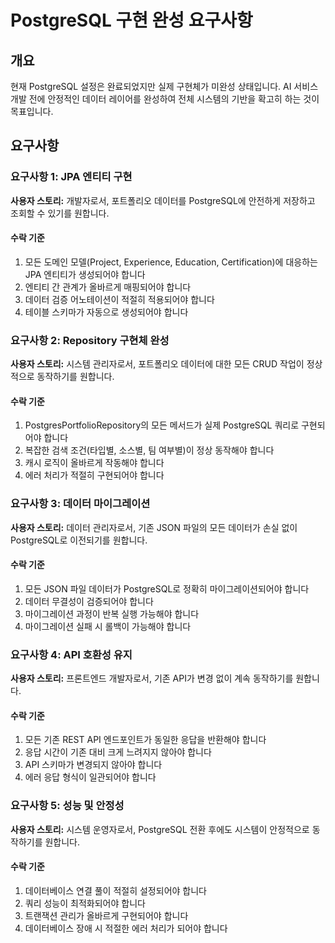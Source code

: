 # PostgreSQL 구현 완성 요구사항

## 개요

현재 PostgreSQL 설정은 완료되었지만 실제 구현체가 미완성 상태입니다. AI 서비스 개발 전에 안정적인 데이터 레이어를 완성하여 전체 시스템의 기반을 확고히 하는 것이 목표입니다.

## 요구사항

### 요구사항 1: JPA 엔티티 구현

**사용자 스토리:** 개발자로서, 포트폴리오 데이터를 PostgreSQL에 안전하게 저장하고 조회할 수 있기를 원합니다.

#### 수락 기준

1. 모든 도메인 모델(Project, Experience, Education, Certification)에 대응하는 JPA 엔티티가 생성되어야 합니다
2. 엔티티 간 관계가 올바르게 매핑되어야 합니다
3. 데이터 검증 어노테이션이 적절히 적용되어야 합니다
4. 테이블 스키마가 자동으로 생성되어야 합니다

### 요구사항 2: Repository 구현체 완성

**사용자 스토리:** 시스템 관리자로서, 포트폴리오 데이터에 대한 모든 CRUD 작업이 정상적으로 동작하기를 원합니다.

#### 수락 기준

1. PostgresPortfolioRepository의 모든 메서드가 실제 PostgreSQL 쿼리로 구현되어야 합니다
2. 복잡한 검색 조건(타입별, 소스별, 팀 여부별)이 정상 동작해야 합니다
3. 캐시 로직이 올바르게 작동해야 합니다
4. 에러 처리가 적절히 구현되어야 합니다

### 요구사항 3: 데이터 마이그레이션

**사용자 스토리:** 데이터 관리자로서, 기존 JSON 파일의 모든 데이터가 손실 없이 PostgreSQL로 이전되기를 원합니다.

#### 수락 기준

1. 모든 JSON 파일 데이터가 PostgreSQL로 정확히 마이그레이션되어야 합니다
2. 데이터 무결성이 검증되어야 합니다
3. 마이그레이션 과정이 반복 실행 가능해야 합니다
4. 마이그레이션 실패 시 롤백이 가능해야 합니다

### 요구사항 4: API 호환성 유지

**사용자 스토리:** 프론트엔드 개발자로서, 기존 API가 변경 없이 계속 동작하기를 원합니다.

#### 수락 기준

1. 모든 기존 REST API 엔드포인트가 동일한 응답을 반환해야 합니다
2. 응답 시간이 기존 대비 크게 느려지지 않아야 합니다
3. API 스키마가 변경되지 않아야 합니다
4. 에러 응답 형식이 일관되어야 합니다

### 요구사항 5: 성능 및 안정성

**사용자 스토리:** 시스템 운영자로서, PostgreSQL 전환 후에도 시스템이 안정적으로 동작하기를 원합니다.

#### 수락 기준

1. 데이터베이스 연결 풀이 적절히 설정되어야 합니다
2. 쿼리 성능이 최적화되어야 합니다
3. 트랜잭션 관리가 올바르게 구현되어야 합니다
4. 데이터베이스 장애 시 적절한 에러 처리가 되어야 합니다